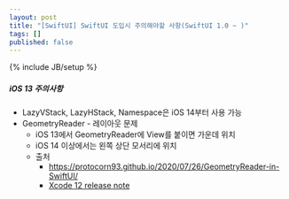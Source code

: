 ```yaml
---
layout: post
title: "[SwiftUI] SwiftUI 도입시 주의해야할 사항(SwiftUI 1.0 ~ )"
tags: []
published: false
---
```

{% include JB/setup %}

##### iOS 13 주의사항
* LazyVStack, LazyHStack, Namespace은 iOS 14부터 사용 가능
* GeometryReader - 레이아웃 문제
  * iOS 13에서 GeometryReader에 View를 붙이면 가운데 위치
  * iOS 14 이상에서는 왼쪽 상단 모서리에 위치
  * 출처
    * https://protocorn93.github.io/2020/07/26/GeometryReader-in-SwiftUI/
    * [Xcode 12 release note](https://developer.apple.com/documentation/xcode-release-notes/xcode-12-release-notes)